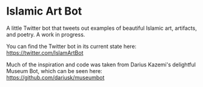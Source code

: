 # Islamic Art Bot

 A little Twitter bot that tweets out examples of beautiful Islamic art, artifacts, and poetry. A work in progress.

 You can find the Twitter bot in its current state here: https://twitter.com/IslamArtBot

 Much of the inspiration and code was taken from Darius Kazemi's delightful Museum Bot, which can be seen here: https://github.com/dariusk/museumbot
